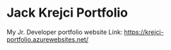 # Jack Krejci Portfolio
My Jr. Developer portfolio website
Link: https://krejci-portfolio.azurewebsites.net/
